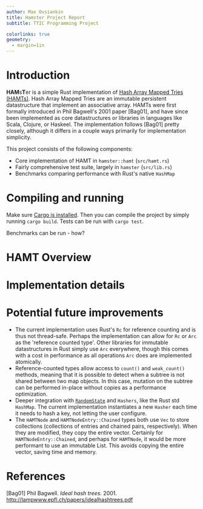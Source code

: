 ```yaml
---
author: Max Ovsiankin
title: Hamster Project Report
subtitle: TTIC Programming Project

colorlinks: true
geometry:
  - margin=1in
---
```

# Introduction
**HAM**s**T**er is a simple Rust implementation of
[Hash Array Mapped Tries (HAMTs)](https://en.wikipedia.org/wiki/Hash_array_mapped_trie).
Hash Array Mapped Tries are an immutable persistent datastructure that implement an associative array.
HAMTs were first formally introduced in Phil Bagwell's 2001 paper [Bag01], and have since been
implemented as core datastructures or libraries in languages like Scala, Clojure, or Haskeel.
The implementation follows [Bag01] pretty closely,
although it differs in a couple ways primarily for implementation simplicity.

This project consists of the following components:

- Core implementation of HAMT in `hamster::hamt` (`src/hamt.rs`)
- Fairly comprehensive test suite, largely in `hamster` (`src/lib.rs`)
- Benchmarks comparing performance with Rust's native `HashMap`

# Compiling and running
Make sure [Cargo is installed](https://doc.rust-lang.org/cargo/getting-started/installation.html#install-rust-and-cargo).
Then you can compile the project by simply running `cargo build`.
Tests can be run with `cargo test`.

Benchmarks can be run - how?

# HAMT Overview
# Implementation details

# Potential future improvements
- The current implementation uses Rust's `Rc` for reference counting and is thus not thread-safe. Perhaps the implementation can allow for `Rc` or `Arc`
as the 'reference counted type'. Other libraries for immutable datastructures in Rust simply use `Arc` everywhere, though this comes with a cost
in performance as all operations `Arc` does are implemented atomically.
- Reference-counted types allow access to `count()` and `weak_count()` methods, meaning that it is possible to detect when a subtree is not shared
between two map objects.
In this case, mutation on the subtree can be performed in-place without copies as a performance optimization.
- Deeper integration with [`RandomState`](https://doc.rust-lang.org/std/collections/hash_map/struct.RandomState.html) and `Hashers`, like the
Rust std `HashMap`.
The current implementation instantiates a new `Hasher` each time it needs to hash a key, not letting the user configure.
- The `HAMTNode` and `HAMTNodeEntry::Chained` types both use `Vec` to store collections (collections of entries and chained pairs, respectively).
When they are modified, they copy the entire vector.
Certainly for `HAMTNodeEntry::Chained`, and perhaps for `HAMTNode`, it would be more performant to use an immutable List.
This avoids copying the entire vector, saving time and memory.

# References
[Bag01] Phil Bagwell. *Ideal hash trees.* 2001. <http://lampwww.epfl.ch/papers/idealhashtrees.pdf>
